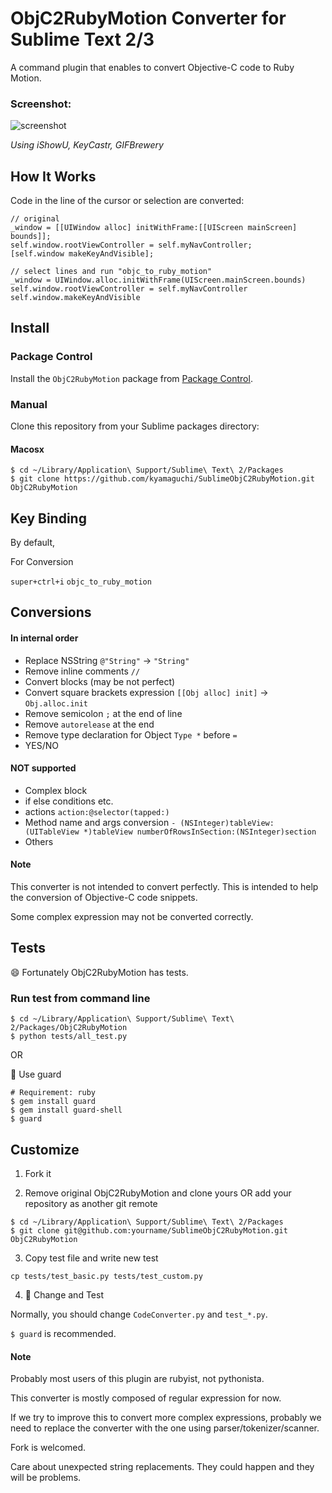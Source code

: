 # ObjC2RubyMotion Converter for Sublime Text 2/3

A command plugin that enables to convert Objective-C code to Ruby Motion.

### Screenshot:

![screenshot](https://raw.github.com/kyamaguchi/SublimeObjC2RubyMotion/master/screenshot.gif)

_Using iShowU, KeyCastr, GIFBrewery_

## How It Works

Code in the line of the cursor or selection are converted:

```objc
// original
_window = [[UIWindow alloc] initWithFrame:[[UIScreen mainScreen] bounds]];
self.window.rootViewController = self.myNavController;
[self.window makeKeyAndVisible];

// select lines and run "objc_to_ruby_motion"
_window = UIWindow.alloc.initWithFrame(UIScreen.mainScreen.bounds)
self.window.rootViewController = self.myNavController
self.window.makeKeyAndVisible
```

## Install

### Package Control
Install the `ObjC2RubyMotion` package from [Package Control](http://wbond.net/sublime_packages/package_control).


### Manual

Clone this repository from your Sublime packages directory:

#### Macosx

```
$ cd ~/Library/Application\ Support/Sublime\ Text\ 2/Packages
$ git clone https://github.com/kyamaguchi/SublimeObjC2RubyMotion.git ObjC2RubyMotion
```

## Key Binding

By default,

For Conversion

`super+ctrl+i` `objc_to_ruby_motion`

## Conversions

#### In internal order

* Replace NSString `@"String"` -> `"String"`
* Remove inline comments `//`
* Convert blocks (may be not perfect)
* Convert square brackets expression  `[[Obj alloc] init]` -> `Obj.alloc.init`
* Remove semicolon `;` at the end of line
* Remove `autorelease` at the end
* Remove type declaration for Object `Type *` before `=`
* YES/NO

#### NOT supported

* Complex block
* if else conditions etc.
* actions `action:@selector(tapped:)`
* Method name and args conversion `- (NSInteger)tableView:(UITableView *)tableView numberOfRowsInSection:(NSInteger)section`
* Others

#### Note

This converter is not intended to convert perfectly. This is intended to help the conversion of Objective-C code snippets.

Some complex expression may not be converted correctly.

## Tests

:smile: Fortunately ObjC2RubyMotion has tests.

### Run test from command line

```
$ cd ~/Library/Application\ Support/Sublime\ Text\ 2/Packages/ObjC2RubyMotion
$ python tests/all_test.py
```

OR

:racehorse: Use guard

```
# Requirement: ruby
$ gem install guard
$ gem install guard-shell
$ guard
```

## Customize

1. Fork it

2. Remove original ObjC2RubyMotion and clone yours OR add your repository as another git remote

  ```
  $ cd ~/Library/Application\ Support/Sublime\ Text\ 2/Packages
  $ git clone git@github.com:yourname/SublimeObjC2RubyMotion.git ObjC2RubyMotion
  ```

3. Copy test file and write new test

  `cp tests/test_basic.py tests/test_custom.py`

4. :snake: Change and Test

  Normally, you should change `CodeConverter.py` and `test_*.py`.

  `$ guard` is recommended.

#### Note

Probably most users of this plugin are rubyist, not pythonista.

This converter is mostly composed of regular expression for now.

If we try to improve this to convert more complex expressions, probably we need to replace the converter with the one using parser/tokenizer/scanner.

Fork is welcomed.

Care about unexpected string replacements. They could happen and they will be problems.
